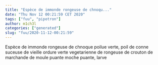 ```yaml
---
title: "Espèce de immonde rongeuse de chnoqu..."
date: "Thu Nov 12 00:21:59 CET 2020"
tags: ["fuu", "pipotron"]
author: m1ch3l
categories: ["generated"]
slug: "fuu/2020-11-12-00:21:59"
---
```


Espèce de immonde rongeuse de chnoque poilue verte, poil de conne suceuse de vieille ordure verte vegetarienne de rongeuse de crouton de marchande de moule puante moche puante, larve
